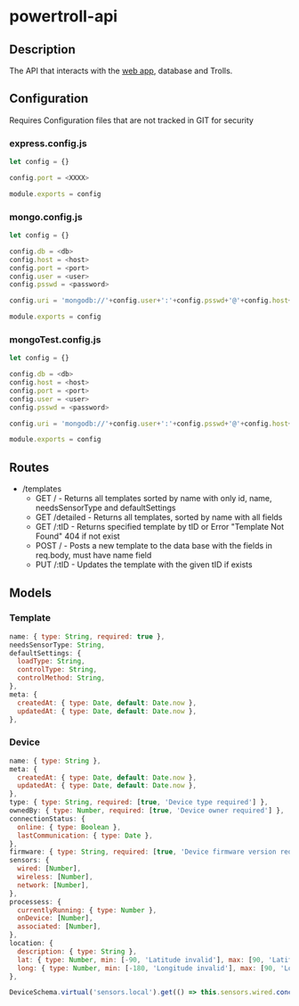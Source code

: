 # powertroll-api
## Description
The API that interacts with the [web app](https://github.com/bveenema/powertroll-web-app), database and Trolls.

## Configuration
Requires Configuration files that are not tracked in GIT for security
### express.config.js
``` JavaScript
let config = {}

config.port = <XXXX>

module.exports = config
```
### mongo.config.js
``` JavaScript
let config = {}

config.db = <db>
config.host = <host>
config.port = <port>
config.user = <user>
config.psswd = <password>

config.uri = 'mongodb://'+config.user+':'+config.psswd+'@'+config.host+':'+config.port+'/'+config.db

module.exports = config
```
### mongoTest.config.js
``` JavaScript
let config = {}

config.db = <db>
config.host = <host>
config.port = <port>
config.user = <user>
config.psswd = <password>

config.uri = 'mongodb://'+config.user+':'+config.psswd+'@'+config.host+':'+config.port+'/'+config.db

module.exports = config
```



## Routes
- /templates
  - GET / - Returns all templates sorted by name with only id, name, needsSensorType and defaultSettings
  - GET /detailed - Returns all templates, sorted by name with all fields
  - GET /:tID - Returns specified template by tID or Error "Template Not Found" 404 if not exist
  - POST / - Posts a new template to the data base with the fields in req.body, must have name field
  - PUT /:tID - Updates the template with the given tID if exists

## Models
### Template
``` JavaScript
name: { type: String, required: true },
needsSensorType: String,
defaultSettings: {
  loadType: String,
  controlType: String,
  controlMethod: String,
},
meta: {
  createdAt: { type: Date, default: Date.now },
  updatedAt: { type: Date, default: Date.now },
},
```
### Device
``` JavaScript
name: { type: String },
meta: {
  createdAt: { type: Date, default: Date.now },
  updatedAt: { type: Date, default: Date.now },
},
type: { type: String, required: [true, 'Device type required'] },
ownedBy: { type: Number, required: [true, 'Device owner required'] },
connectionStatus: {
  online: { type: Boolean },
  lastCommunication: { type: Date },
},
firmware: { type: String, required: [true, 'Device firmware version required'] },
sensors: {
  wired: [Number],
  wireless: [Number],
  network: [Number],
},
processess: {
  currentlyRunning: { type: Number },
  onDevice: [Number],
  associated: [Number],
},
location: {
  description: { type: String },
  lat: { type: Number, min: [-90, 'Latitude invalid'], max: [90, 'Latitude invalid'] },
  long: { type: Number, min: [-180, 'Longitude invalid'], max: [90, 'Longitude invalid'] },
},

DeviceSchema.virtual('sensors.local').get(() => this.sensors.wired.concat(this.sensors.wireless))
```
